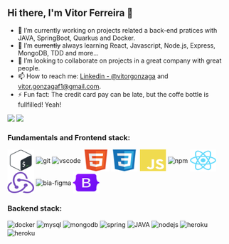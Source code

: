 ## Hi there, I'm Vitor Ferreira 👋

- 🔭 I’m currently working on projects related a back-end pratices with JAVA, SpringBoot, Quarkus and Docker.
- 🌱 I’m ~~currently~~ always learning React, Javascript, Node.js, Express, MongoDB, TDD and more...
- 👯 I’m looking to collaborate on projects in a great company with great people.
- 📫 How to reach me: <a href="https://www.linkedin.com/in/vitorgonzaga/" target="_blank">Linkedin - @vitorgonzaga</a> and <vitor.gonzagaf1@gmail.com>.
- ⚡ Fun fact: The credit card pay can be late, but the coffe bottle is fullfilled! Yeah!

<div style="display=inline_block">
  <img height="160em" src="https://github-readme-stats.vercel.app/api?username=vitorgonzaga&show_icons=true&theme=radical" />
  <img height="160em" src="https://github-readme-stats.vercel.app/api/top-langs/?username=vitorgonzaga&layout=compact&theme=radical" />
</div>

### Fundamentals and Frontend stack:

<div>
  <img align="center" alt="bash" height="50" width="60" src="https://raw.githubusercontent.com/devicons/devicon/master/icons/bash/bash-original.svg">  
  <img align="center" alt="git" height="50" width="60" src="https://cdn.jsdelivr.net/gh/devicons/devicon/icons/git/git-original.svg" />
  <img align="center" alt="vscode" height="50" width="60" src="https://cdn.jsdelivr.net/gh/devicons/devicon/icons/visualstudio/visualstudio-plain.svg" />  
  <img align="center" alt="HTML" height="50" width="60" src="https://raw.githubusercontent.com/devicons/devicon/master/icons/html5/html5-original.svg">
  <img align="center" alt="CSS" height="50" width="60" src="https://raw.githubusercontent.com/devicons/devicon/master/icons/css3/css3-original.svg">
  <img align="center" alt="Js" height="50" width="60" src="https://raw.githubusercontent.com/devicons/devicon/master/icons/javascript/javascript-plain.svg">    
          
  <img align="center" alt="npm" height="60" width="70" src="https://cdn.jsdelivr.net/gh/devicons/devicon/icons/npm/npm-original-wordmark.svg" />
  <img align="center" alt="React" height="50" width="60" src="https://raw.githubusercontent.com/devicons/devicon/master/icons/react/react-original.svg">     
  <img align="center" alt="redux" height="50" width="60" src="https://raw.githubusercontent.com/devicons/devicon/master/icons/redux/redux-original.svg">
  <img align="center" alt="bia-figma" height="50" width="60" src="https://cdn.jsdelivr.net/gh/devicons/devicon/icons/figma/figma-original.svg" />
  <img align="center" alt="bootstrap" height="50" width="60" src="https://raw.githubusercontent.com/devicons/devicon/master/icons/bootstrap/bootstrap-original.svg">
</div>

### Backend stack:

<div>    
  <img align="center" alt="docker" height="60" width="70" src="https://cdn.jsdelivr.net/gh/devicons/devicon/icons/docker/docker-original-wordmark.svg" />
  <img align="center" alt="mysql" height="60" width="70" src="https://cdn.jsdelivr.net/gh/devicons/devicon/icons/mysql/mysql-original-wordmark.svg" />  
  <img align="center" alt="mongodb" height="60" width="70" src="https://cdn.jsdelivr.net/gh/devicons/devicon/icons/mongodb/mongodb-original-wordmark.svg" />  
  <img align="center" alt="spring" height="60" width="70" src="https://cdn.jsdelivr.net/gh/devicons/devicon/icons/spring/spring-original-wordmark.svg" />
  <img align="center" alt="JAVA" height="50" width="60" src="https://cdn.jsdelivr.net/gh/devicons/devicon/icons/java/java-original-wordmark.svg" />         <img align="center" alt="nodejs" height="60" width="70" src="https://cdn.jsdelivr.net/gh/devicons/devicon/icons/nodejs/nodejs-original.svg" />
  <img align="center" alt="heroku" height="60" width="70" src="https://cdn.jsdelivr.net/gh/devicons/devicon/icons/heroku/heroku-original.svg" />
  <img align="center" alt="heroku" height="60" width="70" src="https://cdn.jsdelivr.net/gh/devicons/devicon/icons/sequelize/sequelize-original.svg" />
</div>  
